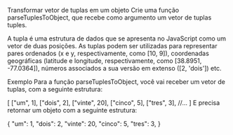 Transformar vetor de tuplas em um objeto
Crie uma função parseTuplesToObject, que recebe como argumento um vetor de tuplas tuples.

A tupla é uma estrutura de dados que se apresenta no JavaScript como um vetor de duas posições. As tuplas podem ser utilizadas para representar pares ordenados (x e y, respectivamente, como [10, 9]), coordenadas geográficas (latitude e longitude, respectivamente, como [38.8951, -77.0364]), números associados a sua versão em extenso ([2, 'dois']) etc.

Exemplo
Para a função parseTuplesToObject, você vai receber um vetor de tuplas, com a seguinte estrutura:

[
["um", 1],
["dois", 2],
["vinte", 20],
["cinco", 5],
["tres", 3],
//...
]
E precisa retornar um objeto com a seguinte estrutura:

{
"um": 1,
"dois": 2,
"vinte": 20,
"cinco": 5,
"tres": 3,
}
